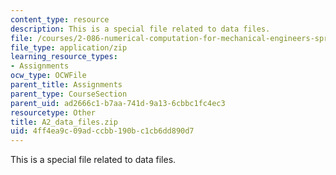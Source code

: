 ```yaml
---
content_type: resource
description: This is a special file related to data files.
file: /courses/2-086-numerical-computation-for-mechanical-engineers-spring-2013/4ff4ea9c09adccbb190bc1cb6dd890d7_A2_data_files.zip
file_type: application/zip
learning_resource_types:
- Assignments
ocw_type: OCWFile
parent_title: Assignments
parent_type: CourseSection
parent_uid: ad2666c1-b7aa-741d-9a13-6cbbc1fc4ec3
resourcetype: Other
title: A2_data_files.zip
uid: 4ff4ea9c-09ad-ccbb-190b-c1cb6dd890d7
---
```

This is a special file related to data files.

